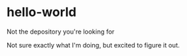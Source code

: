 # hello-world
Not the depository you're looking for


Not sure exactly what I'm doing, but excited to figure it out. 
